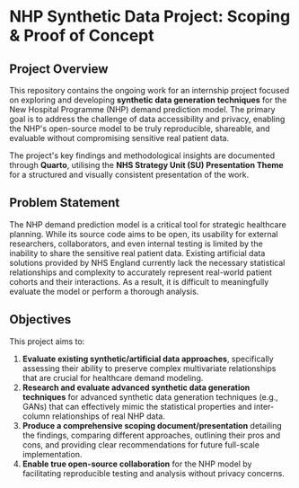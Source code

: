 # NHP Synthetic Data Project: Scoping & Proof of Concept

## Project Overview

This repository contains the ongoing work for an internship project focused on exploring and developing **synthetic data generation techniques** for the New Hospital Programme (NHP) demand prediction model. The primary goal is to address the challenge of data accessibility and privacy, enabling the NHP's open-source model to be truly reproducible, shareable, and evaluable without compromising sensitive real patient data.


The project's key findings and methodological insights are documented through **Quarto**, utilising the **NHS Strategy Unit (SU) Presentation Theme** for a structured and visually consistent presentation of the work.

## Problem Statement

The NHP demand prediction model is a critical tool for strategic healthcare planning. While its source code aims to be open, its usability for external researchers, collaborators, and even internal testing is limited by the inability to share the sensitive real patient data. Existing artificial data solutions provided by NHS England currently lack the necessary statistical relationships and complexity to accurately represent real-world patient cohorts and their interactions. As a result, it is difficult to meaningfully evaluate the model or perform a thorough analysis. 

## Objectives
 
This project aims to:

1.  **Evaluate existing synthetic/artificial data approaches**, specifically assessing their ability to preserve complex multivariate relationships that are crucial for healthcare demand modeling.
2.  **Research and evaluate advanced synthetic data generation techniques** for advanced synthetic data generation techniques (e.g., GANs) that can effectively mimic the statistical properties and inter-column relationships of real NHP data.
4.  **Produce a comprehensive scoping document/presentation** detailing the findings, comparing different approaches, outlining their pros and cons, and providing clear recommendations for future full-scale implementation.
5.  **Enable true open-source collaboration** for the NHP model by facilitating reproducible testing and analysis without privacy concerns.

